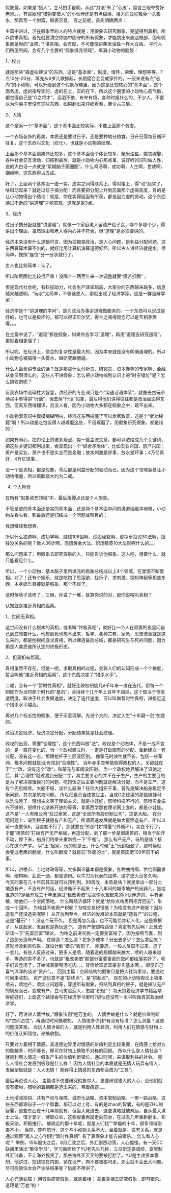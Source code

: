 假象篇，如果是“猎人”，立马拍手自明，从此“刀法”有了“心法”，留言三眼夸赞好老师。。。有些欲想“猎物变猎人”的小伙伴还是有点糊涂，换方向过程难免一头雾水，那再写一个附篇，聊表示意。
写之前呢，首先明确两点：

主篇中讲过，活在假象里的人的特点就是：用假象去研究假象，期望得到真相。所以欲求真相，首先就要清空你脑中固守的所有假象，才能跳出来直达根部，固有假象都是你的“业障。”!
讲真相，会有度，不可能像讲柴米油盐一样大白话。
平时人们所见所闻，会有几个主要的“假象填充领域”，填满小动物的脑袋：

1、权力

就是那些“搞虚拟建设”的东西，这是“基本面”，制度，情怀，荣耀，理想等等，7点10分-20分，填充从6岁儿歌抓起，长期磨合会变成家传的，一般来说有点“志向”的小动物，可以升级到这个假象范畴里，因为这是比较核心的“基本面”，这个面务虚，虚的指导实的，虚的在上，实的在下。所以这个圈里的小动物心高气傲，都觉得自己是“G之将才”，滔滔不绝，有夸有喷，各种时报什么的，不少人。不要以为你脑子里没有这些东西，如果翻出来仔细看看，至少占三层。



2、人情

这个是另一个“基本面”，这个基本面比较实际，不像上面那个务虚。

一个农场装饰的再美，本质还是要过日子，还是要种地分粮食，日升日落每日循环往复，这个东西叫文化（纹化），也就是小动物的纹理。

上面那个基本面谈集体比较多，这个基本面谈个体比较多，柴米油盐，婚丧嫁娶，各种社会交互活动，归结到最后，就是小动物内心那点事，说好听的词叫做人性，说的大白话一点就是“浆糊脑子画圈圈”。什么鸡汤啊，成功啊，人生啊，世故啊，姻缘啊，这东西得占五成。



好了，上面两个基本面一虚一实，虚实之间得联系上，得对接上，得“动”起来了，啥叫动起来？就是过日子搞分配！而且要把分配上升到前面那个虚得高度，目的是让小动物得出个结论：就是，你在实得层面有所获，都是因为虚的劳动。这个东西通过不断的“讲道理”才能实现，这就是第3点。



3、经济 

过日子搞分配就要“讲道理”，就像一个家庭老人留遗产给子女，哪个多哪个少，得讲出个理由，虽然理由和老人得内心并不符合，但“道理”是必须要讲的。

经济本来没有什么逻辑可言，因为扣根是政治，是人心问题，是利益分配问题，这东西算算术算不出的，就好比用计算机演算道德好坏，所以古人讲经济就是水，很简单，按照“座位”分一分水就行了。

古人也比较简单：认了。

所以阶层固化比较很严重！没隔个一两百年来一次调整就要“痛苦折腾”；

但是现代社会呢，有科技助力，社会生产效率越高，大家分的东西越来越多，信息越来越透明，“玩水”太简单，不够迷惑人，那就出现了经济学家，这是一群诡辩学家！

经济学是个“讲道理的学问”，是为政治办事讲道理做服务的，一个东西可以说成是好的，也可以是极坏的，都可以得诺贝尔奖，得主之间得观念可以是互相矛盾得。。。

在主篇中说了，“道理”都是假象，如果你去学习“道理”，再用“道理去研究道理”，那就着相更深了！

所以呢，在经济上，信息的复杂性是最大的，因为本来就是没有明确道理的。所以小动物总被搞得一头雾水，越研究越懵逼。

什么人最爱讲专业的话？就是那些什么分析员、研究员、资本眷养的专家啊、金融从业员啊很么的，这些人不讲假象，怎么把小动物搞到认识上的“时空错位”呢？怎么搞收割呢？



反观农场中流砥柱大智慧，讲经济的专业词只是个“沟通话语体系”，就像去古玩市场买手串得讲“行话”，但去掉“行话”假象，最后得他们讲得往往都是政治层面得东西。但真东西得翻译，且没人看，因为小动物大多都在假象之中，跳不出来。

小动物潜意识中模模糊糊明白，经济这东西搞懂了可以发家致富，这是个“武功秘籍”啊！所以越是吃饱饭得人越琢磨这些，不用琢磨了，用假象研究假象，都是错的！

如果有闲心，把舆论上的诸多观点、每一篇主流文章，都可以浓缩成几个关键词，把这些关键词都列出来，会呈现出一个“综合矛盾体”，比如实业兴国、房产兴国；房产是实业，房产也不是实业而是金融；放水刺激是好事，放水是坏事；4万亿真好，4万亿误事...

没一个是真相，都是假象，背后都是利益分配的驱动而已。因为这个领域容易让小动物懵逼，所以填脑袋大约为二成。



4. 个人刨食

在所有“假象填充领域”中，最后落脚点还是个人刨食。

不管是虚的基本面还是实的基本面，还是两个基本面中间的讲道理缓冲地带，小动物左看右看，到最后还是归结成一个问题或叫目的：

我想赚钱我想爽。

所以什么狼道啊、成功学啊、赚钱108招啊、炒股秘籍啊、虚拟币投资30法啊，跟钱没关系的呢？做人36计啊、泡妞黄金大法、职场精英10大法则啊什么的。。。

那么问题来了，用假象去研究假象的人，只能告诉他假象。这人吧，想要什么，就只能看见什么。



所以，一个小动物，基本脑子里所填充的假象总结成以上4个领域，在里面不断着相。对了！还有个娱乐，就是吃饱了思淫欲、找乐子、求刺激、探知神秘等那些东西，本身娱乐直接就是假象，那个不谈了。



这时候喷子该喷了，三眼，你说了一堆，就算你说的对，那你说啥叫真相？

认知就是接近真相的距离。



1、世间无真相。

这世间没有什么根本的真相，或者叫“终极真相”，就好比一个人在寂寞的夜里问自己到底想要什么，他想到死也想不出来，哲学、各种宗教、家派、思想流派就是这么来的，都是刨根问底求真相，所以佛道最后总结，都是研究生与死的问题，因为那是人类思维所认定的终极形态。



2、但真相有距离。

真相虽然不存在，但是一呢，求取真相的过程，会将人们的认知形成一个个梯度，暂且叫他“接近真相的距离”，这个东西决定了“猎杀水平”。

二呢，会有一个“暂时性真相”。就好比政权制度几e千年来一直在迭代，但每一个制度作为当时那个时代的“基石”，会持续个几千年上百年不动摇，这个取决于信息透明度，取决于社会发展速度，决定了迭代速度，可以叫做暂时性真相，越接近这个猎杀水平越高。



再说几个标志性的假象，便于示意理解。先说个大的，决定人生”十年磨一剑“刨食的。

政治决定经济，经济决定分配，分配结果就是社会纹理。

政权的出现，需要”合理性“，这个东西叫做”法“。政权是个动态体，不是一成不变的，是一直在变化的，当一个政权建立时，一定是打破固有的分配，重新建立一套分配，没有这一点，那跟枪杆子土匪没区别。
像蒙元时效性就不长，包括一些军阀，根本问题就是没j有找到”合理性“。
当年赤手空拳能取得政权的人，关键就在于”土“改，没有这个”改“，和蒙元与军阀没区别。
当一个政权地界解决了温饱之后，其”合理性“就过渡到分配二字，其主要关心的并不在于生产，生产的主要目的是为了解决挨饿挨打的问题，吃饱饭之后主要问题就是解决分配，而不是生产，这有个先后顺序。大船不稳，谈什么航海？任何大组织干事，首先是解决船身稳定平衡问题，其次是航海问题。
所以把自己当成救世主，当成G之栋梁的那些娃娃可以洗洗睡了，理想主义等于理论主义，就是小娃娃，怒喷科技不行的，怒喷实业振兴不够的，怒喷什么垄断开放的等等，拿着西学那套理论网上套的，都是小娃娃。
这不是”一人有限公司“玩过家家，这是”全民所有股份制公司“，这是大船。
在分配问题上，说到根子就是有产和无产，所谓高速发展就是做大蛋糕造有产，所以以前一直要保8，当速度不行了，那就要在”外部“找”增量“（外循环），实在不行了，才能”痛苦的“打破有产无产格局，再造分配，到了那一步是很痛苦的，相当于船开不动，停下来，船员们用拳头重新找一下”平衡“。
那么有产无产，玩的是啥？核心在这个产字。
以”土“起家，玩的就是土。什么时候”土“玩到极致了，那时候就会变成老鹰的翻版，什么叫翻版？就是玩”外面的土“，就是英国佬100年前干的事。

所以，讲楼市、土地财政等等，大多舆论基本都是假象，各种曲线啊、供给侧需求啊、结构啊、乱说一通，都是诡辩。以牛刀为代表的团体，这才熄火没多久啊。
今天的事在几十年前其实就可以预判到。98房改，本质是啥？就是拿出一部分土地造有产，不造有产的话，经济循环不起来！十几年间的城市地产热闹非凡，是给谁造的?是给开放三十年里通过“租改卖借”沾衣傍水富起来的小伙伴造的，手有余粮，给他们一个空间落地。
什么叫经济循环？就是“给你点啥再用招弄回去”，形成一个回环。
为啥就不收房产税呢？为啥交易税很低？为啥没有遗产税呢？因为造有产还没造完呢啊！
从开放到至今，经济的发展的本质就是“造有产”的过程，这是“基石”！！没这个玩不久。
但是再怎么造，也不可能给你私人化，这是命根子，从这起家，发展也是靠玩这个。
造有产按照啥路径？肯定有先后啊！此处去研读一下“先富后富”理论。
为啥之前讲农民一定要变富裕了，因为按照节奏，到了这部分造有产啊。
在哪造？怎么造？花多少成本？分出去多少？怎么拿回来？
这就涉及到真假象，就设计到“猎杀”收割了。
刚要造，一般人反应不过来，造了一会儿，有些人反应过来，更多人是喷，随着造的规模越来越大，喷的人越来越多，等造的差不多了，也就是“租改卖借”那部分富婆富豪的空间都给落实好了，喷子们该登场了，开始喊着要喝汤吃肉。。。背债给富婆富豪夯实基本面。。顺便自己喜气洋洋的谈论“资产”。。
回到主篇：空间结构的假象只是把人往沟里带，要通过时间来收割。
资产这玩意不是“拼终点”，是”拼起点“。
现在的小动物舆论上喷来喷去，喷地产，喷实业问题等，穿透所有假象，归结到真相的根子，就是掉队无产的愤怒而已，变成有产，立马笑脸迎人，态度”积极“！
每天抱着经济学书籍猛啃得娃娃们，上面这个路径会写在经济学书里吗?貌似还没有一本书叫做真实政治经济学。

好了，再讲讲人情世故，”假象法则“是万套的。
人情世故是什么？就是价值判断的”空间占位“，再通过时间搞收割。
人情值多少钱?有没有标准？怎么测量？这些问题没答案。
会玩人情世故的人，就是利用人性漏洞，利用人们在情感与财物上的价值认知错位，来搞收割。

只要对方着相于情感，其道德边界里对情感的价值判定比较重要，在情感上给对方的象越多，时间够长，即可在财物上换取不对称的回报。
所以什么是人情社会？
就是利用人情这一假象产生的价值判断错位，通过时间，来谋取利益的社会。
那么人情社会发展到极致是什么样？
因为人情社会的本质就是无情人玩弄有情人，发展至极就是：人人无情！
能称得上情感的东西都会成为”工具“。

最后再说说人心。
主篇讲不仅要研究假象中人，更要研究猎人的人心，没他们就没有猎物，猎物的着相都是造出来的，带着痕迹。。。

土地增减挂钩、共有产权与保障、城市化战略、资本管制战略、一带一路战略，这些东西都源自于一个个智囊，都可以对上号，有的是zhao的智囊，有的是ZHU的智囊，这些东西在十几年前就有，但当大佬退去，这些谋略就被疏远，自从最大谋士上位，惜才爱才，博取众长，这些智囊再度走向前台，在过去几年重新翻出，积极采纳，积极推行。
被疏远的那十年呢，就是人们找”“幸福的十年，很多领域伤害不小。
当然，穿咋航行，这个与小动物关系不大，坐着就是，说有关系，就是通过观察”猎人之心“找到“暂时性真相”.
有了真假象才能去搞猎杀。
怎么看人心呢？
举例，15年股灾之后，8月汇改之后，外汇剧烈动荡，人心惶惶，有一天CC联播里演出“集体学习”，学习画面给了YU老先生几秒，立马断定要调控，要管制外汇储备，不让海外投资了，那些海外买买买的要被打脸了。YU是主攻资本管制，他讲过，把钱锁在内部，锁在地产，肉不要被狼叼走，那么就不会出大问题。尽可能锁住水会产生啥结果呢？后面不用讲了。

人心充满业障！
用假象研究假象，就是着相；
拿着真相去研究假象，即可猎杀。
道理是“万套”的！
